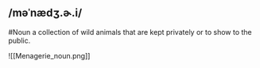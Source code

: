## /məˈnædʒ.ɚ.i/  
#Noun 
a collection of wild animals that are kept privately or to show to the public.

![[Menagerie_noun.png]]